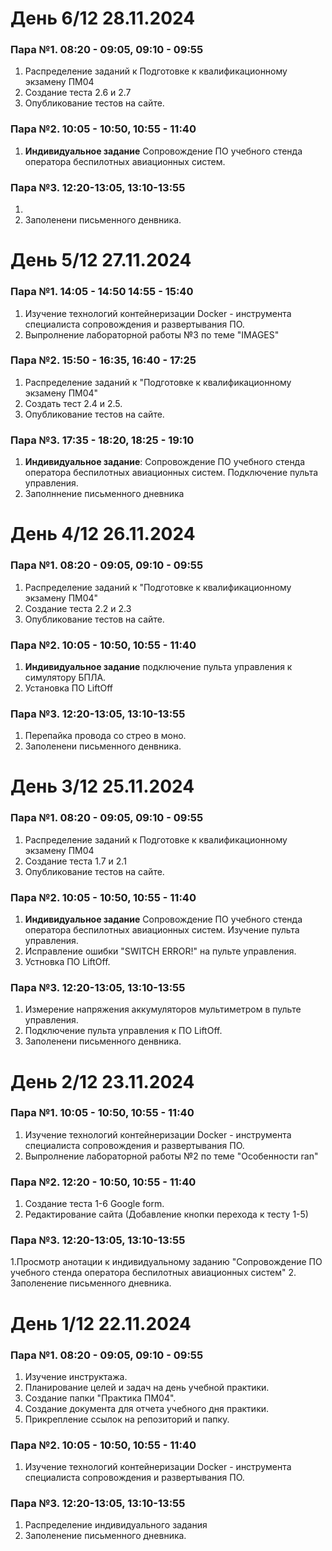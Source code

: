 # День 6/12 28.11.2024

### Пара №1. 08:20 - 09:05, 09:10 - 09:55

1. Распределение заданий к  Подготовке к квалификационному экзамену ПМ04
2. Создание теста 2.6 и 2.7
3. Опубликование тестов на сайте.

### Пара №2. 10:05 - 10:50, 10:55 - 11:40
1. **Индивидуальное задание** Сопровождение ПО учебного стенда оператора беспилотных авиационных систем.

### Пара №3. 12:20-13:05, 13:10-13:55
1. 
3. Заполенени письменного денвника.




# День 5/12 27.11.2024

### Пара №1. 14:05 - 14:50 14:55 - 15:40
1. Изучение технологий контейнеризации Docker - инструмента специалиста сопровождения и развертывания ПО.
2. Выпролнение лабораторной работы №3 по теме "IMAGES" 
### Пара №2. 15:50 - 16:35, 16:40 - 17:25
1. Распределение заданий к "Подготовке к квалификационному экзамену ПМ04"
2. Создать тест 2.4 и 2.5. 
3. Опубликование тестов на сайте.
### Пара №3. 17:35 - 18:20, 18:25 - 19:10
1. **Индивидуальное задание**: Сопровождение ПО учебного стенда оператора беспилотных авиационных систем. Подключение пульта управления.
3. Заполннение письменного дневника 

# День 4/12 26.11.2024

### Пара №1. 08:20 - 09:05, 09:10 - 09:55
1. Распределение заданий к "Подготовке к квалификационному экзамену ПМ04"
2. Создание теста 2.2 и 2.3
3. Опубликование тестов на сайте.
### Пара №2. 10:05 - 10:50, 10:55 - 11:40
1. **Индивидуальное задание** подключение пульта управления к симулятору БПЛА.
2. Установка ПО LiftOff
   
### Пара №3. 12:20-13:05, 13:10-13:55
1. Перепайка провода со стрео в моно.
2. Заполенени письменного денвника.


# День 3/12 25.11.2024

### Пара №1. 08:20 - 09:05, 09:10 - 09:55

1. Распределение заданий к  Подготовке к квалификационному экзамену ПМ04
2. Создание теста 1.7 и 2.1
3. Опубликование тестов на сайте.
### Пара №2. 10:05 - 10:50, 10:55 - 11:40
1. **Индивидуальное задание** Сопровождение ПО учебного стенда оператора беспилотных авиационных систем. Изучение пульта управления.
2. Исправление ошибки "SWITCH ERROR!" на пульте управления.
3. Устновка ПО LiftOff.

### Пара №3. 12:20-13:05, 13:10-13:55
1. Измерение напряжения аккумуляторов мультиметром в пульте управления.
2. Подключение пульта управления к ПО LiftOff.
3. Заполенени письменного денвника.

# День 2/12 23.11.2024

### Пара №1. 10:05 - 10:50, 10:55 - 11:40

1. Изучение технологий контейнеризации Docker - инструмента специалиста сопровождения и развертывания ПО.
2. Выпролнение лабораторной работы №2 по теме "Особенности ran"
### Пара №2. 12:20 - 10:50, 10:55 - 11:40

1. Создание теста 1-6 Google form.
2. Редактирование сайта (Добавление кнопки перехода к тесту 1-5)

### Пара №3. 12:20-13:05, 13:10-13:55

1.Просмотр анотации к индивидуальному  заданию "Сопровождение ПО учебного стенда оператора беспилотных авиационных систем"
2. Заполенение письменного дневника.



# День 1/12 22.11.2024

### Пара №1. 08:20 - 09:05, 09:10 - 09:55

1. Изучение инструктажа.
2. Планирование целей и задач на день учебной практики.
3. Создание папки "Практика ПМ04".
4. Создание документа для отчета учебного дня практики.
5. Прикрепление ссылок на репозиторий и папку.

### Пара №2. 10:05 - 10:50, 10:55 - 11:40
1. Изучение технологий контейнеризации Docker - инструмента специалиста сопровождения и развертывания ПО.

### Пара №3. 12:20-13:05, 13:10-13:55

1. Распределение индивидуального задания 
2. Заполенение письменного дневника.


